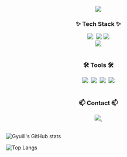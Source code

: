 <!--타이틀 부분-->
<p align='center'>
    <img src="https://capsule-render.vercel.app/api?type=waving&color=auto&height=300&section=header&text=Gyuill's%20area&fontSize=90&animation=fadeIn&fontAlignY=38&descAlignY=51&descAlign=62"/>
</p>
   
         
<!--내용 부분--> 
<h3 align="center">✨ Tech Stack ✨</h3>

<div align="center">
  <img src="https://img.shields.io/badge/python-3670A0?style=for-the-badge&logo=python&logoColor=ffdd54" />&nbsp
  <img src="https://img.shields.io/badge/JAVA-007396?style=for-the-badge&logo=Java&logoColor=white">
  <img src="https://img.shields.io/badge/C++-00599C?style=for-the-badge&logo=C%2B%2B&logoColor=white"> <br>
  <img src="https://img.shields.io/badge/Spring Boot-6DB33F?style=for-the-badge&logo=Springboot&logoColor=white">
</div>
 
    
<br>

<h3 align="center">🛠 Tools 🛠</h3>
<div align="center">
  <img src="https://img.shields.io/badge/git-F05033.svg?style=for-the-badge&logo=git&logoColor=white" />&nbsp
  <img src="https://img.shields.io/badge/github-181717.svg?style=for-the-badge&logo=github&logoColor=white" />&nbsp
  <img src="https://img.shields.io/badge/VSCode-2C2C32.svg?style=for-the-badge&logo=visual-studio-code&logoColor=22ABF3" />&nbsp
  <img src="https://img.shields.io/badge/intellijidea-000000?style=for-the-badge&logo=intellijidea&logoColor=white">
</div>
<br>

<h3 align="center">📫 Contact 📫</h3>
<div align="center">
  <!-- <a href="https://velog.io/@oka1313"> -->
 <!-- <img src="https://img.shields.io/badge/Velog-1EBC8F?style=for-the-badge&logo=velog&logoColor=white" />&nbsp -->
  </a>
  <a href="mailto:rlarbdlf222@gmail.com">
    <img
      src="https://img.shields.io/badge/rlarbdlf222@gmail.com-D14836?style=for-the-badge&logo=gmail&logoColor=white"/>&nbsp
  </a>
</div>
<br>


![Gyuill's GitHub stats](https://github-readme-stats.vercel.app/api?username=Kimgyuilli&show_icons=true&theme=moltack)

![Top Langs](https://github-readme-stats.vercel.app/api/top-langs/?username=Kimgyuilli&layout=compact)




